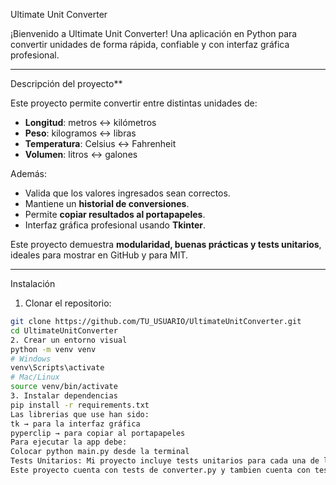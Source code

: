 Ultimate Unit Converter 

¡Bienvenido a Ultimate Unit Converter!
Una aplicación en Python para convertir unidades de forma rápida, confiable y con interfaz gráfica profesional.

---

Descripción del proyecto**

Este proyecto permite convertir entre distintas unidades de:

- **Longitud**: metros ↔ kilómetros  
- **Peso**: kilogramos ↔ libras  
- **Temperatura**: Celsius ↔ Fahrenheit  
- **Volumen**: litros ↔ galones  

Además:

- Valida que los valores ingresados sean correctos.  
- Mantiene un **historial de conversiones**.  
- Permite **copiar resultados al portapapeles**.  
- Interfaz gráfica profesional usando **Tkinter**.  

Este proyecto demuestra **modularidad, buenas prácticas y tests unitarios**, ideales para mostrar en GitHub y para MIT.

---

Instalación

1. Clonar el repositorio:

```bash
git clone https://github.com/TU_USUARIO/UltimateUnitConverter.git
cd UltimateUnitConverter
2. Crear un entorno visual 
python -m venv venv
# Windows
venv\Scripts\activate
# Mac/Linux
source venv/bin/activate
3. Instalar dependencias 
pip install -r requirements.txt
Las librerias que use han sido: 
tk → para la interfaz gráfica
pyperclip → para copiar al portapapeles
Para ejecutar la app debe: 
Colocar python main.py desde la terminal
Tests Unitarios: Mi proyecto incluye tests unitarios para cada una de las funciones. Para poder ejecutar tests debe: pytest tests/
Este proyecto cuenta con tests de converter.py y tambien cuenta con tests de utils.py. Este proyecto es PERSONAL, pero usted puede sugerirme mejoras via GitHub. 
